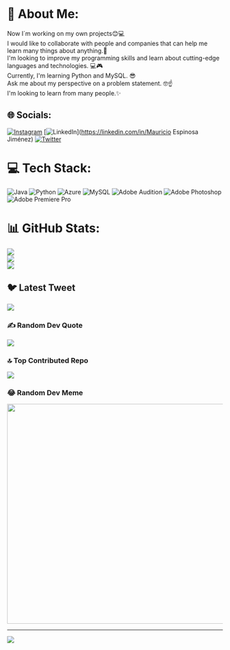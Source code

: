 # 💫 About Me:
Now I´m working on my own projects😊💻<br>I would like to collaborate with people and companies that can help me learn many things about anything.🤯<br>I'm looking to improve my programming skills and learn about cutting-edge languages and technologies. 💻🎮<br>Currently, I'm learning Python and MySQL. 😎<br>Ask me about my perspective on a problem statement. 🤓☝<br>I'm looking to learn from many people.✨


## 🌐 Socials:
[![Instagram](https://img.shields.io/badge/Instagram-%23E4405F.svg?logo=Instagram&logoColor=white)](https://instagram.com/@mauespinosa91) [![LinkedIn](https://img.shields.io/badge/LinkedIn-%230077B5.svg?logo=linkedin&logoColor=white)](https://linkedin.com/in/Mauricio Espinosa Jiménez) [![Twitter](https://img.shields.io/badge/Twitter-%231DA1F2.svg?logo=Twitter&logoColor=white)](https://twitter.com/@mauespinosa23) 

# 💻 Tech Stack:
![Java](https://img.shields.io/badge/java-%23ED8B00.svg?style=for-the-badge&logo=java&logoColor=white) ![Python](https://img.shields.io/badge/python-3670A0?style=for-the-badge&logo=python&logoColor=ffdd54) ![Azure](https://img.shields.io/badge/azure-%230072C6.svg?style=for-the-badge&logo=azure-devops&logoColor=white) ![MySQL](https://img.shields.io/badge/mysql-%2300f.svg?style=for-the-badge&logo=mysql&logoColor=white) ![Adobe Audition](https://img.shields.io/badge/Adobe%20Audition-9999FF.svg?style=for-the-badge&logo=Adobe%20Audition&logoColor=white) ![Adobe Photoshop](https://img.shields.io/badge/adobephotoshop-%2331A8FF.svg?style=for-the-badge&logo=adobephotoshop&logoColor=white) ![Adobe Premiere Pro](https://img.shields.io/badge/Adobe%20Premiere%20Pro-9999FF.svg?style=for-the-badge&logo=Adobe%20Premiere%20Pro&logoColor=white)
# 📊 GitHub Stats:
![](https://github-readme-stats.vercel.app/api?username=MauEspinosaJ&theme=monokai&hide_border=false&include_all_commits=false&count_private=false)<br/>
![](https://github-readme-streak-stats.herokuapp.com/?user=MauEspinosaJ&theme=monokai&hide_border=false)<br/>
![](https://github-readme-stats.vercel.app/api/top-langs/?username=MauEspinosaJ&theme=monokai&hide_border=false&include_all_commits=false&count_private=false&layout=compact)

## 🐦 Latest Tweet
[![](https://gtce.itsvg.in/api?username=@mauespinosa23)](https://github.com/VishwaGauravIn/github-twitter-card-embed)

### ✍️ Random Dev Quote
![](https://quotes-github-readme.vercel.app/api?type=horizontal&theme=radical)

### 🔝 Top Contributed Repo
![](https://github-contributor-stats.vercel.app/api?username=MauEspinosaJ&limit=5&theme=dark&combine_all_yearly_contributions=true)

### 😂 Random Dev Meme
<img src="https://rm.up.railway.app/" width="512px"/>

---
[![](https://visitcount.itsvg.in/api?id=MauEspinosaJ&icon=0&color=0)](https://visitcount.itsvg.in)

<!-- Proudly created with GPRM ( https://gprm.itsvg.in ) -->
